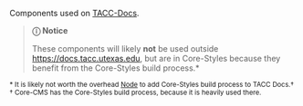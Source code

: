 Components used on [TACC-Docs].

> **ⓘ Notice**
>
> These components will likely **not** be used outside https://docs.tacc.utexas.edu, but are in Core-Styles because they benefit from the Core-Styles build process.*

<small>

\* It is likely not worth the overhead [Node] to add Core-Styles build process to TACC Docs.†
<br />
† Core-CMS has the Core-Styles build process, because it is heavily used there.

</small>

[TACC-Docs]: https://github.com/TACC/TACC-Docs/
[Node]: https://nodejs.org/en/

<script src="{{path '/assets/scripts/open-ext-links-in-new-window.js'}}" />
